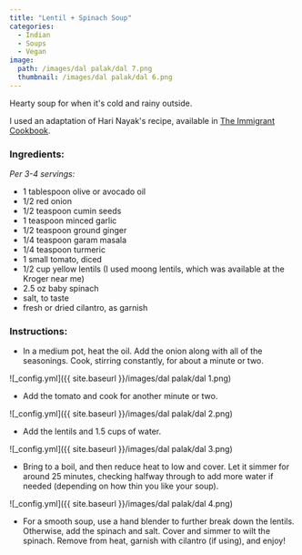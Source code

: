 ```yaml
---
title: "Lentil + Spinach Soup"
categories:
  - Indian
  - Soups
  - Vegan
image:
  path: /images/dal palak/dal 7.png
  thumbnail: /images/dal palak/dal 6.png
---
```


Hearty soup for when it's cold and rainy outside.

I used an adaptation of Hari Nayak's recipe, available in [The Immigrant Cookbook](https://www.amazon.com/Immigrant-Cookbook-Recipes-America-Great/dp/1566560381/ref=asc_df_1566560381/?tag=hyprod-20&linkCode=df0&hvadid=312140312523&hvpos=&hvnetw=g&hvrand=1704980720432810813&hvpone=&hvptwo=&hvqmt=&hvdev=c&hvdvcmdl=&hvlocint=&hvlocphy=9052538&hvtargid=pla-407598417986&psc=1&tag=&ref=&adgrpid=60258872577&hvpone=&hvptwo=&hvadid=312140312523&hvpos=&hvnetw=g&hvrand=1704980720432810813&hvqmt=&hvdev=c&hvdvcmdl=&hvlocint=&hvlocphy=9052538&hvtargid=pla-407598417986). 

### Ingredients:

_Per 3-4 servings:_

* 1 tablespoon olive or avocado oil
* 1/2 red onion
* 1/2 teaspoon cumin seeds
* 1 teaspoon minced garlic
* 1/2 teaspoon ground ginger
* 1/4 teaspoon garam masala
* 1/4 teaspoon turmeric
* 1 small tomato, diced
* 1/2 cup yellow lentils (I used moong lentils, which was available at the Kroger near me)
* 2.5 oz baby spinach
* salt, to taste
* fresh or dried cilantro, as garnish


### Instructions:

* In a medium pot, heat the oil. Add the onion along with all of the seasonings. Cook, stirring constantly, for about a minute or two.

![_config.yml]({{ site.baseurl }}/images/dal palak/dal 1.png)

* Add the tomato and cook for another minute or two.

![_config.yml]({{ site.baseurl }}/images/dal palak/dal 2.png)

* Add the lentils and 1.5 cups of water. 

![_config.yml]({{ site.baseurl }}/images/dal palak/dal 3.png)

* Bring to a boil, and then reduce heat to low and cover. Let it simmer for around 25 minutes, checking halfway through to add more water if needed (depending on how thin you like your soup).

![_config.yml]({{ site.baseurl }}/images/dal palak/dal 4.png)

* For a smooth soup, use a hand blender to further break down the lentils. Otherwise, add the spinach and salt. Cover and simmer to wilt the spinach. Remove from heat, garnish with cilantro (if using), and enjoy!


